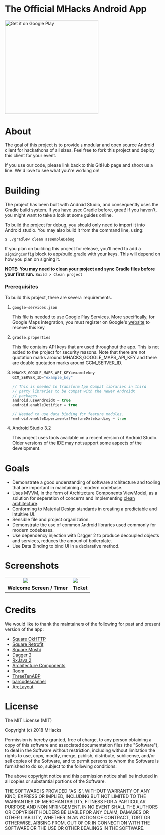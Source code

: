 # The Official MHacks Android App
<a href="https://play.google.com/store/apps/details?id=org.mhacks.app"><img width="300" alt="Get it on Google Play" src="https://play.google.com/intl/en_us/badges/images/apps/en-play-badge-border.png" /></a>

# About
The goal of this project is to provide a modular and open source Android client for hackathons of all sizes. Feel free to fork this project and deploy this client for your event.

If you use our code, please link back to this GitHub page and shoot us a line. We'd love to see what you're working on!

# Building
The project has been built with Android Studio, and consequently uses the Gradle build system.
If you have used Gradle before, great! If you haven't, you might want to take a look at some guides online.

To build the project for debug, you should only need to import it into Android studio. You may also build it from the command line, using:

`$ ./gradlew clean assembleDebug`

If you plan on building this project for release, you'll need to add a `signingConfig` block to app/build.gradle with your keys. This will depend on how you plan on signing it.

**NOTE: You may need to clean your project and sync Gradle files before your first run.** `Build > Clean project`

### Prerequisites

To build this project, there are several requirements. 

1. `google-services.json`

   This file is needed to use Google Play Services. More specifically, for Google Maps integration, you must register on Google's [website](https://developers.google.com/maps/documentation/android-sdk/intro) to receive this key

2. `gradle.properties`

   This file contains API keys that are used throughout the app. This is not added to the project for security reasons. Note that there are not quotation marks around MHACKS_GOOGLE_MAPS_API_KEY and there are double quotation marks around GCM_SERVER_ID.

3. ```groovy
   MHACKS_GOOGLE_MAPS_API_KEY=examplekey
   GCM_SERVER_ID="example_key"
   
   // This is needed to transform App Compat libraries in third
   // party libraries to be compat with the newer AndroidX 
   // packages.
   android.useAndroidX = true
   android.enableJetifier = true
   
   // Needed to use data binding for feature modules.
   android.enableExperimentalFeatureDatabinding = true
   ```

4. Android Studio 3.2

   This project uses tools available on a recent version of Android Studio. Older versions of the IDE may not support some aspects of the development.

# Goals

* Demonstrate a good understanding of software architecture and tooling that are important in maintaining a modern codebase.
* Uses MVVM, in the form of Architecture Components ViewModel,  as a solution for seperation of concerns and implementing [clean architecture](https://proandroiddev.com/a-guided-tour-inside-a-clean-architecture-code-base-48bb5cc9fc97).
* Conforming to Material Design standards in creating a predictable and intuitive UI.
* Sensible file and project organization.
* Demonstrate the use of common Android libraries used commonly for modern codebases.
* Use dependency injection with Dagger 2 to produce decoupled objects and services, reduces the amount of boilerplate.
* Use Data Binding to bind UI in a declarative method.

# Screenshots

<table>
    <tr>
        <td><img style="width: 350px: height:auto; margin: 0 50px" src="/screenshots/horizontal.png"></img></td>
        <td><img src="/screenshots/vertical_liked.png"></img></td></img></td>
    </tr>
        <tr>
        <td align="center"><b>Welcome Screen / Timer<b></td>
        <td align="center"><b>Ticket</b></img></td>
    </tr>
</table>

# Credits

We would like to thank the maintainers of the following for past and present version of the app:
- [Square OkHTTP](http://square.github.io/okhttp/ "Square OkHTTP")
- [Square Retrofit](http://square.github.io/retrofit/ "Square Retrofit")
- [Square Moshi](https://github.com/square/moshi)
- [Dagger 2](https://google.github.io/dagger/)
- [RxJava 2](https://github.com/ReactiveX/RxJava)
- [Architecture Components](https://developer.android.com/topic/libraries/architecture/)
- [Room](https://developer.android.com/topic/libraries/architecture/room)
- [ThreeTenABP](https://github.com/JakeWharton/ThreeTenABP)
- [barcodescanner](https://github.com/dm77/barcodescanner)
- [ArcLayout](https://github.com/florent37/ArcLayout)


# License
The MIT License (MIT)

Copyright (c) 2018 MHacks

Permission is hereby granted, free of charge, to any person obtaining a copy
of this software and associated documentation files (the "Software"), to deal
in the Software without restriction, including without limitation the rights
to use, copy, modify, merge, publish, distribute, sublicense, and/or sell
copies of the Software, and to permit persons to whom the Software is
furnished to do so, subject to the following conditions:

The above copyright notice and this permission notice shall be included in
all copies or substantial portions of the Software.

THE SOFTWARE IS PROVIDED "AS IS", WITHOUT WARRANTY OF ANY KIND, EXPRESS OR
IMPLIED, INCLUDING BUT NOT LIMITED TO THE WARRANTIES OF MERCHANTABILITY,
FITNESS FOR A PARTICULAR PURPOSE AND NONINFRINGEMENT. IN NO EVENT SHALL THE
AUTHORS OR COPYRIGHT HOLDERS BE LIABLE FOR ANY CLAIM, DAMAGES OR OTHER
LIABILITY, WHETHER IN AN ACTION OF CONTRACT, TORT OR OTHERWISE, ARISING FROM,
OUT OF OR IN CONNECTION WITH THE SOFTWARE OR THE USE OR OTHER DEALINGS IN
THE SOFTWARE.

